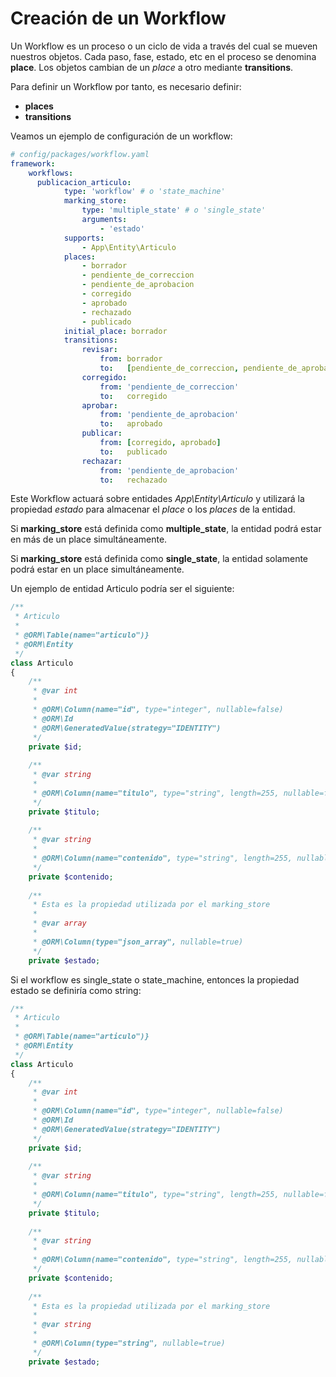 Creación de un Workflow
=======================

Un Workflow es un proceso o un ciclo de vida a través del cual se mueven nuestros objetos. Cada paso, fase, estado, etc en el proceso se denomina **place**. Los objetos cambian de un *place* a otro mediante **transitions**.

Para definir un Workflow por tanto, es necesario definir:
 - **places**
 - **transitions**


Veamos un ejemplo de configuración de un workflow:

```yml
# config/packages/workflow.yaml
framework:
    workflows: 
      publicacion_articulo:
            type: 'workflow' # o 'state_machine'
            marking_store:
                type: 'multiple_state' # o 'single_state'
                arguments:
                    - 'estado'
            supports:
                - App\Entity\Articulo
            places:
                - borrador
                - pendiente_de_correccion
                - pendiente_de_aprobacion
                - corregido
                - aprobado
                - rechazado
                - publicado
            initial_place: borrador
            transitions:
                revisar:
                    from: borrador
                    to:   [pendiente_de_correccion, pendiente_de_aprobacion]
                corregido:
                    from: 'pendiente_de_correccion'
                    to:   corregido
                aprobar:
                    from: 'pendiente_de_aprobacion'
                    to:   aprobado
                publicar:
                    from: [corregido, aprobado]
                    to:   publicado
                rechazar:
                    from: 'pendiente_de_aprobacion'
                    to:   rechazado
```


Este Workflow actuará sobre entidades *App\Entity\Articulo* y utilizará la propiedad *estado* para almacenar el *place* o los *places* de la entidad.

Si **marking_store** está definida como **multiple_state**, la entidad podrá estar en más de un place simultáneamente.

Si **marking_store** está definida como **single_state**, la entidad solamente podrá estar en un place simultáneamente.

Un ejemplo de entidad Articulo podría ser el siguiente:

```php
/**
 * Articulo
 *
 * @ORM\Table(name="articulo")}
 * @ORM\Entity
 */
class Articulo
{
    /**
     * @var int
     *
     * @ORM\Column(name="id", type="integer", nullable=false)
     * @ORM\Id
     * @ORM\GeneratedValue(strategy="IDENTITY")
     */
    private $id;
    
    /**
     * @var string
     *
     * @ORM\Column(name="titulo", type="string", length=255, nullable=false)
     */
    private $titulo;
    
    /**
     * @var string
     *
     * @ORM\Column(name="contenido", type="string", length=255, nullable=false)
     */
    private $contenido;
    
    /**
     * Esta es la propiedad utilizada por el marking_store
     * 
     * @var array
     *
     * @ORM\Column(type="json_array", nullable=true) 
     */
    private $estado;
```


Si el workflow es single_state o state_machine, entonces la propiedad estado se definiría como string:

```php
/**
 * Articulo
 *
 * @ORM\Table(name="articulo")}
 * @ORM\Entity
 */
class Articulo
{
    /**
     * @var int
     *
     * @ORM\Column(name="id", type="integer", nullable=false)
     * @ORM\Id
     * @ORM\GeneratedValue(strategy="IDENTITY")
     */
    private $id;
    
    /**
     * @var string
     *
     * @ORM\Column(name="titulo", type="string", length=255, nullable=false)
     */
    private $titulo;
    
    /**
     * @var string
     *
     * @ORM\Column(name="contenido", type="string", length=255, nullable=false)
     */
    private $contenido;
    
    /**
     * Esta es la propiedad utilizada por el marking_store
     * 
     * @var string
     *
     * @ORM\Column(type="string", nullable=true) 
     */
    private $estado;
```

